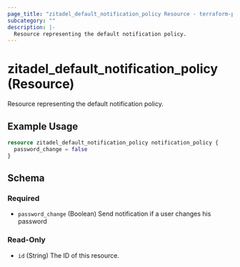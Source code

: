 ```yaml
---
page_title: "zitadel_default_notification_policy Resource - terraform-provider-zitadel"
subcategory: ""
description: |-
  Resource representing the default notification policy.
---
```


# zitadel_default_notification_policy (Resource)

Resource representing the default notification policy.

## Example Usage

```terraform
resource zitadel_default_notification_policy notification_policy {
  password_change = false
}
```

<!-- schema generated by tfplugindocs -->
## Schema

### Required

- `password_change` (Boolean) Send notification if a user changes his password

### Read-Only

- `id` (String) The ID of this resource.